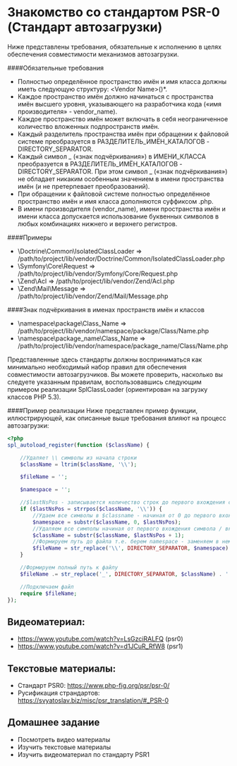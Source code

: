 Знакомство со стандартом PSR-0 (Стандарт автозагрузки)
=====================
Ниже представлены требования, обязательные к исполнению в целях обеспечения совместимости механизмов автозагрузки.

####Обязательные требования
- Полностью определённое пространство имён и имя класса должны иметь следующую структуру: \<Vendor Name>\(<Namespace>\)*<Class Name>.
- Каждое пространство имён должно начинаться с пространства имён высшего уровня, указывающего на разработчика кода («имя производителя» - vendor_name).
- Каждое пространство имён может включать в себя неограниченное количество вложенных подпространств имён.
- Каждый разделитель пространства имён при обращении к файловой системе преобразуется в РАЗДЕЛИТЕЛЬ_ИМЁН_КАТАЛОГОВ - DIRECTORY_SEPARATOR.
- Каждый символ _ («знак подчёркивания») в ИМЕНИ_КЛАССА преобразуется в РАЗДЕЛИТЕЛЬ_ИМЁН_КАТАЛОГОВ - DIRECTORY_SEPARATOR. При этом символ _ («знак подчёркивания») не обладает никаким особенным значением в имени пространства имён (и не претерпевает преобразований).
- При обращении к файловой системе полностью определённое пространство имён и имя класса дополняются суффиксом .php.
- В имени производителя (vendor_name), имени пространства имён и имени класса допускается использование буквенных символов в любых комбинациях нижнего и верхнего регистров.

####Примеры
- \Doctrine\Common\IsolatedClassLoader => /path/to/project/lib/vendor/Doctrine/Common/IsolatedClassLoader.php
- \Symfony\Core\Request => /path/to/project/lib/vendor/Symfony/Core/Request.php
- \Zend\Acl => /path/to/project/lib/vendor/Zend/Acl.php
- \Zend\Mail\Message => /path/to/project/lib/vendor/Zend/Mail/Message.php

####Знак подчёркивания в именах пространств имён и классов
- \namespace\package\Class_Name => /path/to/project/lib/vendor/namespace/package/Class/Name.php
- \namespace\package_name\Class_Name => /path/to/project/lib/vendor/namespace/package_name/Class/Name.php

Представленные здесь стандарты должны восприниматься как минимально необходимый набор правил для обеспечения совместимости автозагрузчиков. Вы можете проверить, насколько вы следуете указанным правилам, воспользовавшись следующим примером реализации SplClassLoader (ориентирован на загрузку классов PHP 5.3).

####Пример реализации
Ниже представлен пример функции, иллюстрирующей, как описанные выше требования влияют на процесс автозагрузки:

```php
<?php
spl_autoload_register(function ($className) {

    //Удаляет \\ символы из начала строки
    $className = ltrim($className, '\\');

    $fileName = '';

    $namespace = '';

    //$lastNsPos - записывается количество строк до первого вхождения символа \ - т.е. если будет Src\Order,. она вернет 3 т.к. после трех символов идет символ \
    if ($lastNsPos = strrpos($className, '\\')) {
        //Удаем все символы в $classname - начиная от 0 до первого вхождения символа \ получаем  - Src в нашем случаи
        $namespace = substr($className, 0, $lastNsPos);
        //Удаляем все симполы начиная от первого вхождения символа / включая сам символ / поэтому тут +1 - получаем в нашем случаи название класса это Order
        $className = substr($className, $lastNsPos + 1);
        //Формируем путь до файла т.е. берем namespace - заменяем в нем все символы \ на константу DIRECTORY_SEPARATOR зависит от ОС + в конце тоже добавляем DIRECTORY_SEPARATOR
        $fileName = str_replace('\\', DIRECTORY_SEPARATOR, $namespace) . DIRECTORY_SEPARATOR;
    }

    //Формируем полный путь к файлу
    $fileName .= str_replace('_', DIRECTORY_SEPARATOR, $className) . '.php';

    //Подключаем файл
    require $fileName;
});

```


## Видеоматериал:
  - https://www.youtube.com/watch?v=LsGzciRALFQ (psr0)
  - https://www.youtube.com/watch?v=d1JCuR_RfW8  (psr1)
  
## Текстовые материалы:
- Стандарт PSR0: https://www.php-fig.org/psr/psr-0/
- Русификация страндартов: https://svyatoslav.biz/misc/psr_translation/#_PSR-0

## Домашнее задание
- Посмотреть видео материалы
- Изучить текстовые материалы
- Изучить видеоматериал по стандарту PSR1
